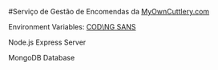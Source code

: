 #Serviço de Gestão de Encomendas da [MyOwnCuttlery.com](www.google.com)

Environment Variables: [COD\NG SANS](https://codingsans.com/blog/node-config-best-practices)

Node.js Express Server

MongoDB Database
